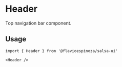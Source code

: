 # Header

Top navigation bar component.

## Usage

```tsx
import { Header } from '@flavioespinoza/salsa-ui'

<Header />
```
